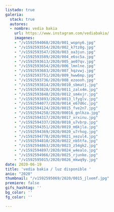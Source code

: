 ```yaml
---
listado: true
galeria:
  stack: true
  autores:
  - nombre: vedia bakia
    url: https://www.instagram.com/vediabakia/
    imagenes:
    - "/v1592594068/2020/001_wopny6.jpg"
    - "/v1592593554/2020/002_k7tz0g.jpg"
    - "/v1592593547/2020/003_oa3jun.jpg"
    - "/v1592593589/2020/004_e6sc5a.jpg"
    - "/v1592593613/2020/005_ae07qv.jpg"
    - "/v1592593654/2020/006_lmnlne.jpg"
    - "/v1592593683/2020/007_hqzvwj.jpg"
    - "/v1592593751/2020/009_hww6mp.jpg"
    - "/v1592593736/2020/008_ezoooh.jpg"
    - "/v1592593814/2020/0010_sbmatj.jpg"
    - "/v1592593828/2020/0011_zalx4m.jpg"
    - "/v1592593848/2020/0012_sm4xjr.jpg"
    - "/v1592593893/2020/0013_lfyglv.jpg"
    - "/v1592594077/2020/0014_e67d6c.jpg"
    - "/v1592594124/2020/0015_fve2n7.jpg"
    - "/v1592594258/2020/00016_gnlkza.jpg"
    - "/v1592594317/2020/0017_xrxinu.jpg"
    - "/v1592594337/2020/0018_u7vbrp.jpg"
    - "/v1592594351/2020/0019_m6kjla.jpg"
    - "/v1592594369/2020/0020_u7rhog.jpg"
    - "/v1592594778/2020/0021_xezul4.jpg"
    - "/v1592594810/2020/0022_nb5tfa.jpg"
    - "/v1592594863/2020/0023_z54gk2.jpg"
    - "/v1592594897/2020/0024_w4ealo.jpg"
    - "/v1592594966/2020/0025_rjunke.jpg"
    - "/v1592595015/2020/0026_mkwq9y.jpg"
date: 2020-06-19
title: 'vedia bakia / luz disponible '
anio: "2020"
thumbnail: "/v1592595069/2020/0015_jlxemf.jpg"
premiere: false
gifs_hashtag: ''
bg_color: ''
fg_color: ''

---
```


